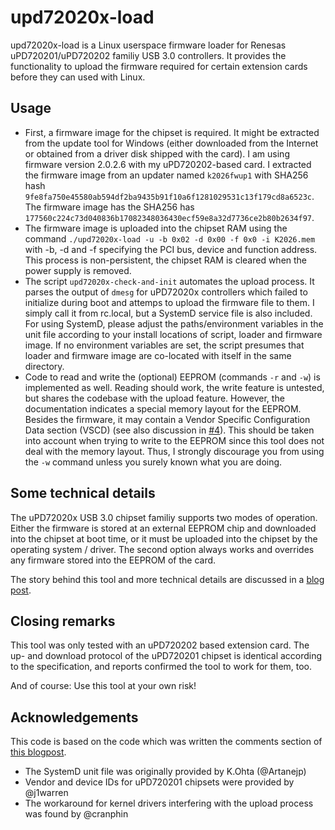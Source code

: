 # upd72020x-load

upd72020x-load is a Linux userspace firmware loader for Renesas uPD720201/uPD720202 familiy USB 3.0 controllers. 
It provides the functionality to upload the firmware required for certain extension cards before they can used with Linux.

## Usage

 * First, a firmware image for the chipset is required.
   It might be extracted from the update tool for Windows (either downloaded from the Internet or obtained from a driver disk shipped with the card).
   I am using firmware version 2.0.2.6 with my uPD720202-based card. I extracted the firmware image from an updater named `k2026fwup1` with SHA256 hash `9fe8fa750e45580ab594df2ba9435b91f10a6f1281029531c13f179cd8a6523c`. The firmware image has the SHA256 has `177560c224c73d040836b17082348036430ecf59e8a32d7736ce2b80b2634f97`.
 * The firmware image is uploaded into the chipset RAM using the command `./upd72020x-load -u -b 0x02 -d 0x00 -f 0x0 -i K2026.mem` with -b, -d and -f specifying the PCI bus, device and function address.
   This process is non-persistent, the chipset RAM is cleared when the power supply is removed.
 * The script `upd72020x-check-and-init` automates the upload process. It parses the output of `dmesg` for uPD72020x controllers which failed to initialize during boot and attemps to upload the firmware file to them.
   I simply call it from rc.local, but a SystemD service file is also included.
   For using SystemD, please adjust the paths/environment variables in the unit file according to your install locations of script, loader and firmware image.
   If no environment variables are set, the script presumes that loader and firmware image are co-located with itself in the same directory.
 * Code to read and write the (optional) EEPROM (commands `-r` and `-w`) is implemented as well.
   Reading should work, the write feature is untested, but shares the codebase with the upload feature. 
   However, the documentation indicates a special memory layout for the EEPROM. 
   Besides the firmware, it may contain a Vendor Specific Configuration Data section (VSCD) (see also discussion in [#4](https://github.com/markusj/upd72020x-load/issues/4)).
   This should be taken into account when trying to write to the EEPROM since this tool does not deal with the memory layout.
   Thus, I strongly discourage you from using the `-w` command unless you surely known what you are doing.

## Some technical details

The uPD72020x USB 3.0 chipset familiy supports two modes of operation.
Either the firmware is stored at an external EEPROM chip and downloaded into the chipset at boot time, or it must be uploaded into the chipset by the operating system / driver.
The second option always works and overrides any firmware stored into the EEPROM of the card.

The story behind this tool and more technical details are discussed in a [blog post](https://mjott.de/blog/881-renesas-usb-3-0-controllers-vs-linux/).

## Closing remarks

This tool was only tested with an uPD720202 based extension card. 
The up- and download protocol of the uPD720201 chipset is identical according to the specification, and reports confirmed the tool to work for them, too.

And of course: Use this tool at your own risk!

## Acknowledgements

This code is based on the code which was written the comments section of [this blogpost](http://billauer.co.il/blog/2015/11/renesas-rom-setpci/).

 * The SystemD unit file was originally provided by K.Ohta (@Artanejp)
 * Vendor and device IDs for uPD720201 chipsets were provided by @j1warren
 * The workaround for kernel drivers interfering with the upload process was found by @cranphin
